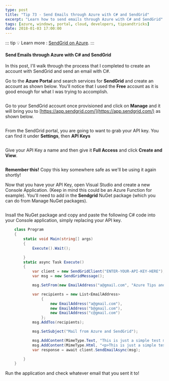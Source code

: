 ```yaml
---
type: post
title: "Tip 73 - Send Emails through Azure with C# and SendGrid"
excerpt: "Learn how to send emails through Azure with C# and SendGrid"
tags: [azure, windows, portal, cloud, developers, tipsandtricks]
date: 2018-01-03 17:00:00
---
```


::: tip
:bulb: Learn more : [SendGrid on Azure](https://docs.microsoft.com/azure/sendgrid-dotnet-how-to-send-email?WT.mc_id=docs-azuredevtips-micrum).
:::

#### Send Emails through Azure with C# and SendGrid

In this post, I'll walk through the process that I completed to create an account with SendGrid and send an email with C#.

Go to the **Azure Portal** and search services for **SendGrid** and create an account as shown below. You'll notice that I used the **Free** account as it is good enough for what I was trying to accomplish. 

<img :src="$withBase('/files/sendgrid1.png')">

Go to your SendGrid account once provisioned and click on **Manage** and it will bring you to [https://app.sendgrid.com/](https://app.sendgrid.com/) as shown below. 

<img :src="$withBase('/files/sendgrid2.png')">

From the SendGrid portal, you are going to want to grab your API key. You can find it under **Settings**, then **API Keys**

<img :src="$withBase('/files/sendgrid3.png')">

Give your API Key a name and then give it **Full Access** and click **Create and View**. 

<img :src="$withBase('/files/sendgrid4.png')">

**Remember this!** Copy this key somewhere safe as we'll be using it again shortly!


Now that you have your API Key, open Visual Studio and create a new Console Application. (Keep in mind this could be an Azure Function for example). You'll need to add in the **Sendgrid** NuGet package (which you can do from Manage NuGet packages). 

<img :src="$withBase('/files/sendgrid5.png')">

Insall the NuGet package and copy and paste the following C# code into your Console application, simply replacing your API key.

```csharp
    class Program
    {
        static void Main(string[] args)
        {
            Execute().Wait();

        }
        static async Task Execute()
        {
            var client = new SendGridClient("ENTER-YOUR-API-KEY-HERE");
            var msg = new SendGridMessage();

            msg.SetFrom(new EmailAddress("a@gmail.com", "Azure Tips and Tricks"));

            var recipients = new List<EmailAddress>
                {
                    new EmailAddress("a@gmail.com"),
                    new EmailAddress("b@gmail.com"),
                    new EmailAddress("c@gmail.com")
                };
            msg.AddTos(recipients);

            msg.SetSubject("Mail from Azure and SendGrid");

            msg.AddContent(MimeType.Text, "This is just a simple test message!");
            msg.AddContent(MimeType.Html, "<p>This is just a simple test message!</p>");
            var response = await client.SendEmailAsync(msg);

        }
    }
```

Run the application and check whatever email that you sent it to!

<img :src="$withBase('/files/sendgrid6.png')">
